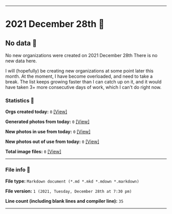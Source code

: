 
***

# 2021 December 28th 📅

## No data 🚫

No new organizations were created on 2021 December 28th There is no new data here.

I will (hopefully) be creating new organizations at some point later this month. At the moment, I have become overloaded, and need to take a break. The list keeps growing faster than I can catch up on it, and it would have taken 3+ more consecutive days of work, which I can't do right now.

### Statistics 📝

**Orgs created today:** `0` [[View]](/NewOrgs/2021/12_December/README.md#december-28th-2021)

**Generated photos from today:** `0` [[View]](/OrganizationGraphics/ByDate/2021/12_December/28/Generated/)

**New photos in use from today:** `0` [[View]](/OrganizationGraphics/ByDate/2021/12_December/28/Used/)

**New photos out of use from today:** `0` [[View]](/OrganizationGraphics/ByDate/2021/12_December/28/Unused/)

**Total image files:** `0` [[View]](/OrganizationGraphics/ByDate/2021/12_December/28/)

***

### File info 📜

**File type:** `Markdown document (*.md *.mkd *.mdown *.markdown)`

**File version:** `1 (2021, Tuesday, December 28th at 7:30 pm)`

**Line count (including blank lines and compiler line):** `35`

***

